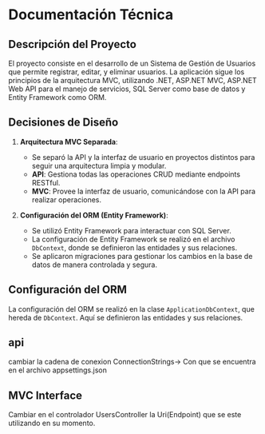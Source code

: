 # Documentación Técnica

## Descripción del Proyecto

El proyecto consiste en el desarrollo de un Sistema de Gestión de Usuarios que permite registrar, editar, y eliminar usuarios. La aplicación sigue los principios de la arquitectura MVC, utilizando .NET, ASP.NET MVC, ASP.NET Web API para el manejo de servicios, SQL Server como base de datos y Entity Framework como ORM.

## Decisiones de Diseño

1. **Arquitectura MVC Separada**:
   - Se separó la API y la interfaz de usuario en proyectos distintos para seguir una arquitectura limpia y modular.
   - **API**: Gestiona todas las operaciones CRUD mediante endpoints RESTful.
   - **MVC**: Provee la interfaz de usuario, comunicándose con la API para realizar operaciones.

2. **Configuración del ORM (Entity Framework)**:
   - Se utilizó Entity Framework para interactuar con SQL Server.
   - La configuración de Entity Framework se realizó en el archivo `DbContext`, donde se definieron las entidades y sus relaciones.
   - Se aplicaron migraciones para gestionar los cambios en la base de datos de manera controlada y segura.

## Configuración del ORM

La configuración del ORM se realizó en la clase `ApplicationDbContext`, que hereda de `DbContext`. Aquí se definieron las entidades y sus relaciones.

## api 
cambiar la cadena de conexion ConnectionStrings-> Con que se encuentra en el archivo appsettings.json


## MVC Interface

Cambiar en el controlador  UsersController la Uri(Endpoint) que se este utilizando en su momento.



